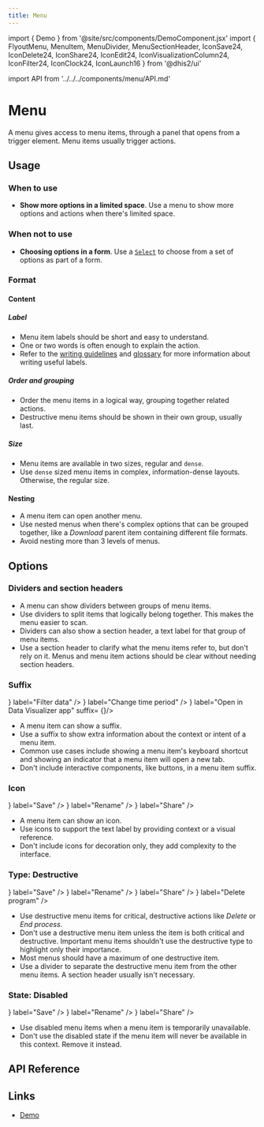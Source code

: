 ```yaml
---
title: Menu
---
```


import { Demo } from '@site/src/components/DemoComponent.jsx'
import { FlyoutMenu, MenuItem, MenuDivider, MenuSectionHeader, IconSave24, IconDelete24, IconShare24, IconEdit24, IconVisualizationColumn24, IconFilter24, IconClock24, IconLaunch16 } from '@dhis2/ui'

import API from '../../../components/menu/API.md'

# Menu

A menu gives access to menu items, through a panel that opens from a trigger element. Menu items usually trigger actions.

<Demo>
    <FlyoutMenu>
        <MenuItem label="Menu item label" />
        <MenuItem label="Menu item label" />
        <MenuItem label="Menu item label" />
    </FlyoutMenu>
</Demo>

## Usage

### When to use

-   **Show more options in a limited space**. Use a menu to show more options and actions when there's limited space.

### When not to use

-   **Choosing options in a form**. Use a [`Select`](select.md) to choose from a set of options as part of a form.

### Format

#### Content

##### Label

-   Menu item labels should be short and easy to understand.
-   One or two words is often enough to explain the action.
-   Refer to the [writing guidelines](../patterns/writing.md) and [glossary](../patterns/glossary.md) for more information about writing useful labels.

##### Order and grouping

<Demo>
    <FlyoutMenu>
        <MenuItem label="Add to program" />
        <MenuItem label="Add to stage" />
        <MenuDivider />
        <MenuItem label="Analyze data" />
        <MenuItem label="Run integrity check" />
    </FlyoutMenu>
</Demo>

-   Order the menu items in a logical way, grouping together related actions.
-   Destructive menu items should be shown in their own group, usually last.

##### Size

<Demo>
    <div className='stacked-examples-horizontal'>
        <FlyoutMenu>
            <MenuItem label="Menu item label" />
            <MenuItem label="Menu item label" />
        </FlyoutMenu>
        <FlyoutMenu>
            <MenuItem dense label="Menu item label" />
            <MenuItem dense label="Menu item label" />
        </FlyoutMenu>
    </div>
</Demo>

-   Menu items are available in two sizes, regular and `dense`.
-   Use `dense` sized menu items in complex, information-dense layouts. Otherwise, the regular size.

#### Nesting

<Demo>
    <FlyoutMenu>
    <MenuItem label="Menu item label">
        <MenuItem label="Menu item label" />
    </MenuItem>
    </FlyoutMenu>
</Demo>

-   A menu item can open another menu.
-   Use nested menus when there's complex options that can be grouped together, like a _Download_ parent item containing different file formats.
-   Avoid nesting more than 3 levels of menus.

## Options

### Dividers and section headers

<Demo>
    <FlyoutMenu>
        <MenuSectionHeader label="Actions"/>
        <MenuItem label="Add to program" />
        <MenuItem label="Add to stage" />
        <MenuSectionHeader label="Other"/>
        <MenuItem label="Analyze data" />
        <MenuItem label="Run integrity check" />
    </FlyoutMenu>
</Demo>

-   A menu can show dividers between groups of menu items.
-   Use dividers to split items that logically belong together. This makes the menu easier to scan.
-   Dividers can also show a section header, a text label for that group of menu items.
-   Use a section header to clarify what the menu items refer to, but don't rely on it. Menus and menu item actions should be clear without needing section headers.

### Suffix

<Demo>
    <FlyoutMenu className="demo-fullwidth">
        <MenuItem icon= {<IconFilter24 />} label="Filter data" />
        <MenuItem icon= {<IconClock24 />} label="Change time period" />
        <MenuItem icon= {<IconVisualizationColumn24 />} label="Open in Data Visualizer app" suffix= {<IconLaunch16/>}/>
    </FlyoutMenu>
</Demo>

-   A menu item can show a suffix.
-   Use a suffix to show extra information about the context or intent of a menu item.
-   Common use cases include showing a menu item's keyboard shortcut and showing an indicator that a menu item will open a new tab.
-   Don't include interactive components, like buttons, in a menu item suffix.

### Icon

<Demo>
    <FlyoutMenu>
        <MenuItem icon= {<IconSave24 /> } label="Save" />
        <MenuItem icon= {<IconEdit24 /> } label="Rename" />
        <MenuItem icon= {<IconShare24 /> } label="Share" />
    </FlyoutMenu>
</Demo>

-   A menu item can show an icon.
-   Use icons to support the text label by providing context or a visual reference.
-   Don't include icons for decoration only, they add complexity to the interface.

### Type: Destructive

<Demo>
    <FlyoutMenu>
        <MenuItem icon= {<IconSave24 /> } label="Save" />
        <MenuItem icon= {<IconEdit24 /> } label="Rename" />
        <MenuItem icon= {<IconShare24 /> } label="Share" />
        <MenuDivider />
        <MenuItem destructive icon= {<IconDelete24 /> } label="Delete program" />
    </FlyoutMenu>
</Demo>

-   Use destructive menu items for critical, destructive actions like _Delete_ or _End process_.
-   Don't use a destructive menu item unless the item is both critical and destructive. Important menu items shouldn't use the destructive type to highlight only their importance.
-   Most menus should have a maximum of one destructive item.
-   Use a divider to separate the destructive menu item from the other menu items. A section header usually isn't necessary.

### State: Disabled

<Demo>
    <FlyoutMenu>
        <MenuItem disabled icon= {<IconSave24 /> } label="Save" />
        <MenuItem icon= {<IconEdit24 /> } label="Rename" />
        <MenuItem icon= {<IconShare24 /> } label="Share" />
    </FlyoutMenu>
</Demo>

-   Use disabled menu items when a menu item is temporarily unavailable.
-   Don't use the disabled state if the menu item will never be available in this context. Remove it instead.

## API Reference

<API />

## Links

-   [Demo](https://ui.dhis2.nu/demo/?path=/story/actions-menu-flyout-menu--default)
